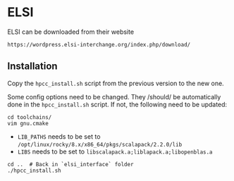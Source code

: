 # ELSI

ELSI can be downloaded from their website

```
https://wordpress.elsi-interchange.org/index.php/download/
```

## Installation

Copy the `hpcc_install.sh` script from the previous version to the new one.

Some config options need to be changed. They /should/ be automatically done in the `hpcc_install.sh` script. If not, the following need to be updated:

```
cd toolchains/
vim gnu.cmake
```

 - `LIB_PATHS` needs to be set to `/opt/linux/rocky/8.x/x86_64/pkgs/scalapack/2.2.0/lib`
 - `LIBS` needs to be set to `libscalapack.a;liblapack.a;libopenblas.a`

```
cd ..  # Back in `elsi_interface` folder
./hpcc_install.sh
```
